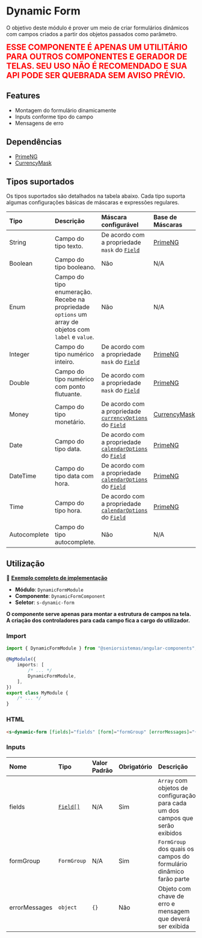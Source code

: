 # Dynamic Form

O objetivo deste módulo é prover um meio de criar formulários dinâmicos com campos criados a partir dos objetos passados como parâmetro.

<span style="color:red;font-size:1.5em">**ESSE COMPONENTE É APENAS UM UTILITÁRIO PARA OUTROS COMPONENTES E GERADOR DE TELAS. SEU USO NÃO É RECOMENDADO E SUA API PODE SER QUEBRADA SEM AVISO PRÉVIO.**</span>

## Features

*   Montagem do formulário dinamicamente
*   Inputs conforme tipo do campo
*   Mensagens de erro

## Dependências

*   [PrimeNG](https://www.npmjs.com/package/primeng)
*   [CurrencyMask](https://www.npmjs.com/package/ng2-currency-mask)

## Tipos suportados

Os tipos suportados são detalhados na tabela abaixo. Cada tipo suporta algumas configurações básicas de máscaras e expressões regulares.

| Tipo         | Descrição                                                                                            | Máscara configurável                                                                             | Base de Máscaras |
| :----------- | :--------------------------------------------------------------------------------------------------- | :----------------------------------------------------------------------------------------------- | :--------------- |
| String       | Campo do tipo texto.                                                                                 | De acordo com a propriedade `mask` do [`Field`](form-field.ts)                                   | [PrimeNG]        |
| Boolean      | Campo do tipo booleano.                                                                              | Não                                                                                              | N/A              |
| Enum         | Campo do tipo enumeração. Recebe na propriedade `options` um array de objetos com `label` e `value`. | Não                                                                                              | N/A              |
| Integer      | Campo do tipo numérico inteiro.                                                                      | De acordo com a propriedade `mask` do [`Field`](form-field.ts)                                   | [PrimeNG]        |
| Double       | Campo do tipo numérico com ponto flutuante.                                                          | De acordo com a propriedade `mask` do [`Field`](form-field.ts)                                   | [PrimeNG]        |
| Money        | Campo do tipo monetário.                                                                             | De acordo com a propriedade [`currencyOptions`](../locale/locale.ts) do [`Field`](form-field.ts) | [CurrencyMask]   |
| Date         | Campo do tipo data.                                                                                  | De acordo com a propriedade [`calendarOptions`](../locale/locale.ts) do [`Field`](form-field.ts) | [PrimeNG]        |
| DateTime     | Campo do tipo data com hora.                                                                         | De acordo com a propriedade [`calendarOptions`](../locale/locale.ts) do [`Field`](form-field.ts) | [PrimeNG]        |
| Time         | Campo do tipo hora.                                                                                  | De acordo com a propriedade [`calendarOptions`](../locale/locale.ts) do [`Field`](form-field.ts) | [PrimeNG]        |
| Autocomplete | Campo do tipo autocomplete.                                                                          | Não                                                                                              | N/A              |
[currencymask]: https://github.com/cesarrew/ng2-currency-mask/blob/master/src/currency-mask.config.ts
[primeng]: https://www.primefaces.org/primeng/#/inputmask

## Utilização

:star2: [**Exemplo completo de implementação**](../../../../src/app/components/dynamic-form-showcase)

*   **Módulo**: `DynamicFormModule`
*   **Componente**: `DynamicFormComponent`
*   **Seletor**: `s-dynamic-form`

**O componente serve apenas para montar a estrutura de campos na tela. A criação dos controladores para cada campo fica a cargo do utilizador.**

### Import

```typescript
import { DynamicFormModule } from "@seniorsistemas/angular-components";

@NgModule({
    imports: [
        /* ... */
        DynamicFormModule,
    ],
})
export class MyModule {
    /* ... */
}
```

### HTML

```html
<s-dynamic-form [fields]="fields" [form]="formGroup" [errorMessages]="{pattern: 'Valor inválido', required: 'Campo obrigatório'}"></s-dynamic-form>
```

### Inputs

| Nome          | Tipo                       | Valor Padrão | Obrigatório | Descrição                                                                      |
| :------------ | :------------------------- | :----------- | :---------- | :----------------------------------------------------------------------------- |
| fields        | [`Field[]`](form-field.ts) | N/A          | Sim         | `Array` com objetos de configuração para cada um dos campos que serão exibidos |
| formGroup     | `FormGroup`                | N/A          | Sim         | `FormGroup` dos quais os campos do formulário dinâmico farão parte             |
| errorMessages | `object`                   | `{}`         | Não         | Objeto com chave de erro e mensagem que deverá ser exibida                     |
